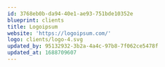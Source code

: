 ```yaml
---
id: 3768eb0b-da94-40e1-ae93-751bde10352e
blueprint: clients
title: Logoipsum
website: 'https://logoipsum.com/'
logo: clients/logo-4.svg
updated_by: 95132932-3b2a-4a4c-97b8-7f062ce5478f
updated_at: 1688709607
---
```

